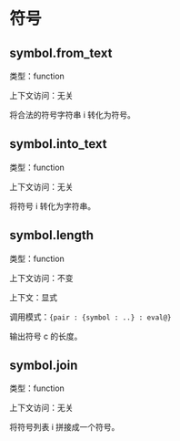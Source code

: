 # 符号

## symbol.from_text

类型：function

上下文访问：无关

将合法的符号字符串 i 转化为符号。

## symbol.into_text

类型：function

上下文访问：无关

将符号 i 转化为字符串。

## symbol.length

类型：function

上下文访问：不变

上下文：显式

调用模式：`{pair : {symbol : ..} : eval@}`

输出符号 c 的长度。

## symbol.join

类型：function

上下文访问：无关

将符号列表 i 拼接成一个符号。
